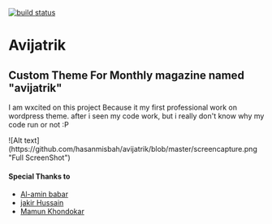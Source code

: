 
[![build status](https://gitlab.com/hasanmisbah/avijatrik/badges/master/build.svg)](https://gitlab.com/hasanmisbah/avijatrik/commits/master)

<html>
<h1>Avijatrik</h1>
<h2>Custom Theme For Monthly magazine named "avijatrik"</h2>

<p>I am wxcited on this project Because it my first professional work on wordpress theme. after i seen my code work,  but i really  don't know why my code  run or not :P</p>
![Alt text](https://github.com/hasanmisbah/avijatrik/blob/master/screencapture.png "Full ScreenShot")


<h4>Special Thanks to</h4>
<ul>
  <li><a href="http://babar.im" target="_new">Al-amin babar</a></li>
  <li><a href="http://jakir.me" target="_new">jakir Hussain</a></li>
  <li><a href="#" target="_new">Mamun Khondokar</a></li>
</ul>
</html>
